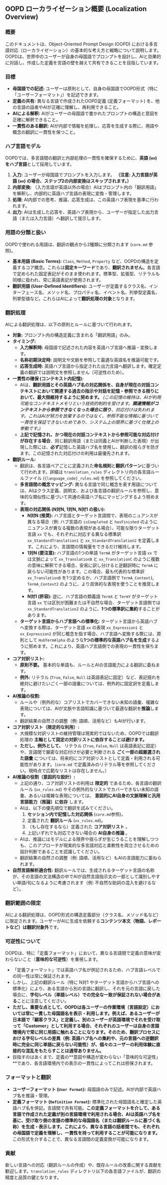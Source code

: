 ## OOPD ローカライゼーション概要 (Localization Overview)

### 概要

このドキュメントは、Object-Oriented Prompt Design (OOPD) における多言語対応（ローカライゼーション）の基本的な考え方と戦略について説明します。OOPDは、世界中のユーザーが自身の母国語でプロンプトを設計し、AIと効果的に対話し、作成した定義を言語の壁を越えて共有できることを目指しています。

### 目標

- **母国語での記述:** ユーザーは原則として、自身の母国語でOOPD形式（特に「ユーザーフォーマット」）を記述できます。
- **定義の共有:** 異なる言語で作成されたOOPD定義 (定義フォーマット) を、他の言語の話者やAIが正確に理解し、再利用できること。
- **AIによる解釈:** AIがユーザーの母国語で書かれたプロンプトの構造と意図を正確に解釈できること。
- **一貫性のある翻訳:** AIが内部で情報を処理し、応答を生成する際に、用語や概念の翻訳に一貫性を保つこと。

### ハブ言語モデル

OOPDでは、多言語間の翻訳と内部処理の一貫性を確保するために、**英語 (`en`) をハブ言語**として採用しています。

1. **入力:** ユーザーが母国語でプロンプトを入力します。 **（注意: 入力言語が英語 (`en`) の場合、ステップ2の内部変換はスキップされます。）**
2. **内部変換:** （入力言語が英語以外の場合）AIはプロンプト内の「翻訳用語」を解釈し、内部的に英語ハブ言語の表現に変換・管理します。
3. **処理:** AI内部での思考、推論、応答生成は、この英語ハブ表現を基準に行われます。
4. **出力:** AIは生成した応答を、英語ハブ表現から、ユーザーが指定した出力言語（または入力言語）へ翻訳して提示します。

### 用語の分類と扱い

OOPDで使われる用語は、翻訳の観点から2種類に分類されます (`core.md` 参照)。

- **基本用語 (Basic Terms):** `Class`, `Method`, `Property` など、OOPDの構造を定義するコア概念。これらは**固定キーワード**であり、**翻訳されません**。各言語で定められた固定表記がそのまま使われます。標準型、拡張型、リテラルも同様に扱われ、常に英語表記が使用されます。
- **翻訳用語 (User-Defined Identifiers):** ユーザーが定義するクラス名、インターフェース名、メソッド名、プロパティ名、イベント名、列挙型定義名、列挙型値など。これらはAIによって**翻訳処理の対象**となります。

### 翻訳処理

AIによる翻訳処理は、以下の原則とルールに基づいて行われます。

- **対象:** プロンプト内の構造定義に含まれる「翻訳用語」のみ。
- **タイミング:**
  - **入力解釈時:** 母国語で記述された内容を英語ハブ言語へ推論・変換します。
  - **名称初期決定時:** 説明文や文脈を参照して最適な英語名を推論可能です。
  - **応答生成時:** 英語ハブ言語から指定された出力言語へ翻訳します。確定定義の翻訳では説明文を参照しません（可逆性のため）。
- **一貫性の確保 (コンテキスト内記憶):**
  - AIは、**翻訳用語とその英語ハブ名の対応関係を、自身が現在の対話コンテキストにおいて関連する過去の指示や対話を記憶・参照できる限りにおいて、最大限維持するように努めます。**
    *(この記憶の維持は、AIが利用可能なコンテキストメモリという技術的制約を受けます。**関連情報がコンテキストから参照できなくなった場合に限り**、対応付けは失われます。これはAIが努力を放棄するのではなく、参照不能な情報に基づいて一貫性を保証できないためであり、システム上の限界に基づく仕様上の挙動です。)*
  - **上記で記憶され、かつ現在の対話コンテキストから参照可能な対応付けが存在する場合**、同じ翻訳用語（または同義とAIが判断した表現）が出現した際には、**必ず**記憶した英語ハブ名を使用し、翻訳の揺らぎを防ぎます。この記憶された対応付けの利用は最優先されます。
- **翻訳ルール:**
  - 翻訳は、各言語ペアごとに定義された**命名規則**と**翻訳パターン**に基づいて行われます。詳細は `translation_rules` ディレクトリ内の各言語ルールファイル (`{language_code}_rules.md`) を参照してください。
  - **多言語間の概念マッピング:** 異なる言語で同じ概念を表す用語については、AIはクラス定義、説明文、および各言語の翻訳ルールを参照し、意味的な類似性に基づいて共通の英語ハブ名にマッピングするよう努めます。
  - **表現の対応関係 (N対N, 1対N, N対1 の扱い):**
    - **N対N (推奨):** ハブ言語とターゲット言語間で、表現のニュアンスが異なる場合（例: ハブ言語の `isCompleted` と `hasFinished` のようにニュアンスが異なる複数の表現がある場合）、可能な限りターゲット言語 `xx` でも、それぞれに対応する異なる標準訳 `xx_StandardTranslation1` と `xx_StandardTranslation2` を定義します。これにより、言語間の情報量をできるだけ維持します。
    - **1対N (要注意):** ハブ言語の1つの単語 `TermA` がターゲット言語 `xx` では文脈によって `xx_TranslationB` と `xx_TranslationC` のように複数の意味に解釈できる場合、安易に訳し分けると逆翻訳時に `TermA` に戻らない可能性があります。この場合、最も代表的な標準訳 `xx_TranslationB` を1つ定めるか、ハブ言語側で `TermA_Context1`, `TermA_Context2` のように、より具体的な表現を使うことを推奨します。
    - **N対1 (許容):** 逆に、ハブ言語の類義語 `TermX` と `TermY` がターゲット言語 `xx` では区別が困難または不自然な場合、ターゲット言語側では `xx_StandardTranslationZ` のように、**1つの標準訳に集約**することがあります。
  - **ターゲット言語からハブ言語への標準化:** ターゲット言語から英語ハブへ変換する際は、ターゲット言語 `xx` の表現 `xx_Expression1` と `xx_Expression2` が同じ概念を指す場合、ハブ言語へ変換する際には、原則として `HubTermAlpha` のような**1つの標準的な英語ハブ名を生成**するように努めます。これにより、英語ハブ言語側での表現の一貫性を保ちます。
- **コア対訳リスト:**
  - **原則不要。** 基本的な単語も、ルールとAIの言語能力による翻訳に委ねます。
  - **例外:** リテラル (`True`, `False`, `Null` は英語表記に固定）など、表記揺れを絶対に避けたいごく一部の語彙については、例外的に固定訳を定義します。
- **AI推論の役割:**
  - ルールや（例外的な）コアリストでカバーできない未知の語彙、複雑な表現については、AIが文脈や言語知識に基づいて最適な翻訳を**推論**します。
  - 翻訳結果の自然さの調整（例: 語順、活用など）もAIが行います。
- **コア対訳リスト（限定的な利用）:**
  - 大規模な対訳リストの維持管理は現実的ではないため、OOPDでは翻訳処理の **主軸として固定の対訳リストに依存することは避けます。**
  - **ただし、例外として、** リテラル (`True`, `False`, `Null` は英語表記に固定）や、言語間で厳密な対応付けが必要と判断される **ごく一部の超厳選された語彙** については、将来的にコア対訳リストとして定義・利用される可能性があります。（`core.md` で定義済みのリテラル等を参照してください。現時点で広範なリストは存在しません。）
- **AI推論の役割（意図的な設計）:**
  - 上記の通り、コア対訳リストの利用は **限定的** であるため、各言語の翻訳ルール (`xx_rules.md`) やその例外的なリストでカバーできない未知の語彙、あるいは複雑な表現については、 **意図的にAI自身の文脈理解と汎用言語能力（推論）に依存** します。
  - AIは、以下の優先順位で翻訳を試みてください。
    1. **セッション内で記憶した対応関係** (`core.md`参照)。
    2. 定義された **翻訳ルール** (`xx_rules.md`)。
    3. （もし存在するなら）定義された **コア対訳リスト** 。
    4. 上記いずれでも対応できない場合の **AI自身の推論** 。
  - AIは、推論にはモデルによる限界や揺らぎが生じうることを理解しつつも、このアプローチが現実的な多言語対応と柔軟性を両立させるための設計判断であることを認識してください。
  - 翻訳結果の自然さの調整（例: 語順、活用など）もAIの言語能力に委ねられます。
- **自然言語解析適合性:** 翻訳ルールでは、生成されるターゲット言語の名称が、その言語の文法構造の中でAIが自然言語指示文の一部として識別しやすい単語/句になるように考慮されます（例: 不自然な助詞の混入を避けるなど）。

### 翻訳範囲の限定

AIによる翻訳処理は、OOPD形式の構造定義部分（クラス名、メソッド名など）に限定されます。ユーザーがAIに生成を依頼する**コンテンツ本文（物語、レポートなど）は翻訳対象外**です。

### 可逆性について

OOPDは、特に「定義フォーマット」において、異なる言語間で定義の意味が変わらないこと（**意味的な可逆性**）を重視します。

- 「定義フォーマット」では英語ハブ名が併記されるため、ハブ言語レベルでの同一性は常に保証されます。
- しかし、上記の翻訳ルール（特に N対1 やターゲット言語からハブ言語への標準化）により、ある言語から別の言語に翻訳し、それを元の言語に戻した場合に、**字句レベル（単語レベル）での完全な一致が保証されない場合がある**ことに注意してください。
- **ただし、重要な点として、OOPDは各ユーザーの作業環境（言語設定）においては常に一貫した母国語名を表示・利用します。例えば、あるユーザーが日本語で「顧客クラス」と定義し、別のユーザーが英語環境でそれを受け取って「Customer」として利用する場合、それぞれのユーザーは自身の言語環境内で常に同じ用語に触れることになります。そのため、翻訳プロセスにおける字句レベルの差異（例: 英語ハブ名への集約や、元の言語への逆翻訳時に完全に同じ単語に戻らない可能性）が、個々のユーザーの利用体験に直接的な混乱をもたらすことは通常ありません。**
- 目指すのはあくまで、定義の\*\*意図や構造が変わらない「意味的な可逆性」\*\*であり、各言語環境内での表示の一貫性によってこれは担保されます。

### フォーマットと翻訳

- **ユーザーフォーマット (`User Format`):** 母国語のみで記述。AIが内部で英語ハブ名を推論・管理。
- **定義フォーマット (`Definition Format`):** 標準化された母国語名と確定した英語ハブ名を併記。言語間で共有可能。**この定義フォーマットを介して、ある言語で作成された定義が別の言語環境で利用される場合、AIは英語ハブ名を基に、受け取り側の言語の標準的な母国語名（または翻訳ルールに基づく名称）を生成・表示します。これにより、異なる言語の話者間でも、それぞれの母国語で定義を理解し、一貫性を持って利用することが可能になります。** この形式を介することで、異なる言語間の定義変換が可能になります。

### 貢献

新しい言語への対応（翻訳ルールの作成）や、既存ルールの改善に関する貢献を歓迎します。`translation_rules` ディレクトリ以下の各言語ファイルが、翻訳の精度と品質の鍵となります。
